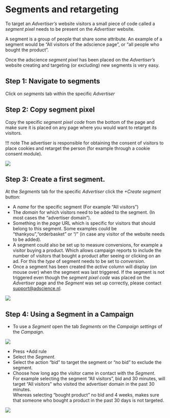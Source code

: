 # Segments and retargeting

To target an _Advertiser’s_ website visitors a small piece of code called a _segment pixel_ needs to be present on the _Advertiser_ website.

A segment is a group of people that share some attribute. An example of a segment would be “All visitors of the adscience page”, or “all people who bought the product”.

Once the adscience _segment pixel_ has been placed on the _Advertiser’s_ website creating and targeting (or excluding) new segments is very easy.

## Step 1: Navigate to segments

Click on _segments_ tab within the specific _Advertiser_

## Step 2: Copy segment pixel

 Copy the specific _segment pixel code_ from the bottom of the page and make sure it is placed on any page where you would want to retarget its visitors.

!!! note
    The advertiser is responsible for obtaining the consent of visitors to place cookies and retarget the person (for example through a cookie consent module).

[![][advertiser-segments]][advertiser-segments]

## Step 3: Create a first segment.

At the _Segments_ tab for the specific _Advertiser_ click the _+Create segment_ button:

* A _name_ for the specific segment (For example “All visitors”)
* The _domain_ for which visitors need to be added to the segment. (In most cases the “advertiser domain”).
* Something in the _page_ URL which is specific for visitors that should belong to this segment. Some examples could be “thankyou”,“orderbasket” or “/” (in case any visitor of the website needs to be added).
* A segment could also be set up to measure conversions, for example a visitor buying a product. Which allows campaign reports to include the number of visitors that bought a product after seeing or clicking on an ad. For this the _type_ of segment needs to be set to _conversion_.
* Once a segment has been created the _active_ column will display (on mouse over) when the segment was last triggered. If the segment is not triggered even though the _segment pixel code_ was placed on the _Advertiser_ page and the _Segment_ was set up correctly, please contact [support@adscience.nl][support].

[![][advertiser-add-segment]][advertiser-add-segment]

## Step 4: Using a Segment in a Campaign

* To use a _Segment_ open the tab _Segments_ on the _Campaign settings_ of the _Campaign_.

[![][cs-segments]][cs-segments]

* Press +Add rule
* Select the _Segment_.
* Select the action “bid” to target the segment or “no bid” to exclude the segment.
* Choose how long ago the visitor came in contact with the _Segment_.  
  For example selecting the segment “All visitors”, bid and 30 minutes, will target “All visitors” who visited the advertiser domain in the past 30 minutes.  
  Whereas selecting “bought product” no bid and 4 weeks, makes sure that someone who bought a product in the past 30 days is not targeted.

[![][cs-add-segment]][cs-add-segment]

[advertiser-segments]: img/advertiser/advertiser-segments.png
[advertiser-add-segment]: img/advertiser/advertiser-add-segment.png
[cs-segments]: img/campaign-settings/cs-segments.png
[cs-add-segment]: img/campaign-settings/cs-add-segment.png
[support]: mailto:support@adscience.nl